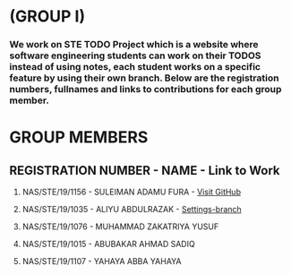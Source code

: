 # (GROUP I)

### We work on STE TODO Project which is a website where software engineering students can work on their TODOS instead of using notes, each student works on a specific feature by using their own branch. Below are the registration numbers, fullnames and links to contributions for each group member.

# GROUP MEMBERS

## REGISTRATION NUMBER - NAME - Link to Work

1. NAS/STE/19/1156 - SULEIMAN ADAMU FURA - [Visit GitHub](https://github.com/)

2. NAS/STE/19/1035 - ALIYU ABDULRAZAK -  [Settings-branch](https://github.com/adamufura/group-i-ste-todo/tree/main/settings)

3. NAS/STE/19/1076 - MUHAMMAD ZAKATRIYA YUSUF

4. NAS/STE/19/1015 - ABUBAKAR AHMAD SADIQ

5. NAS/STE/19/1107 - YAHAYA ABBA YAHAYA
